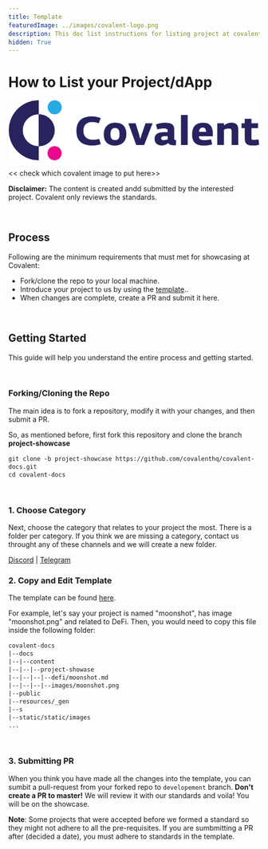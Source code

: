 ```yaml
---
title: Template
featuredImage: ../images/covalent-logo.png
description: This doc list instructions for listing project at covalent
hidden: True
---
```


# How to List your Project/dApp
 
![Template banner image](./images/covalent-logo.png) 

<< check which covalent image to put here>>

**Disclaimer:** The content is created andd submitted by the interested project. Covalent only reviews the standards. 

&nbsp;
## Process

Following are the minimum requirements that must met for showcasing at Covalent: 
- Fork/clone the repo to your local machine.
- Introduce your project to us by using the [template](./showcase-template.md)..
- When changes are complete, create a PR and submit it here.

&nbsp;
## Getting Started
This guide will help you understand the entire process and getting started.

&nbsp;
### Forking/Cloning the Repo

The main idea is to fork a repository, modify it with your changes, and then submit a PR.

So, as mentioned before, first fork this repository and clone the branch **project-showcase**

```
git clone -b project-showcase https://github.com/covalenthq/covalent-docs.git   
cd covalent-docs
```


&nbsp;
### 1. Choose Category 

Next, choose the category that relates to your project the most. There is a folder per category. If you think we are missing a category, contact us throught any of these channels and we will create a new folder.

[Discord](https://discord.com/invite/fgZPpq69Dd) | [Telegram](https://t.me/CovalentHQ)
&nbsp;
### 2. Copy and Edit Template

The template can be found [here](./showcase-template.md). 

For example, let's say your project is named "moonshot", has image "moonshot.png" and related to DeFi. Then, you would need to copy this file inside the following folder:


```
covalent-docs
|--docs
|--|--content
|--|--|--project-showase
|--|--|--|--defi/moonshot.md
|--|--|--|--images/moonshot.png
|--public
|--resources/_gen
|--s
|--static/static/images
...
```
&nbsp;
### 3.  Submitting PR

When you think you have made all the changes into the template, you can sumbit a pull-request from your forked repo to `developement` branch. **Don't create a PR to master!**
 We will review it with our standards and voila! You will be on the showcase.

**Note**: Some projects that were accepted before we formed a standard so they might not adhere to all the pre-requisites. If you are sumbmitting a PR after (decided a date), you must adhere to standards in the template.
